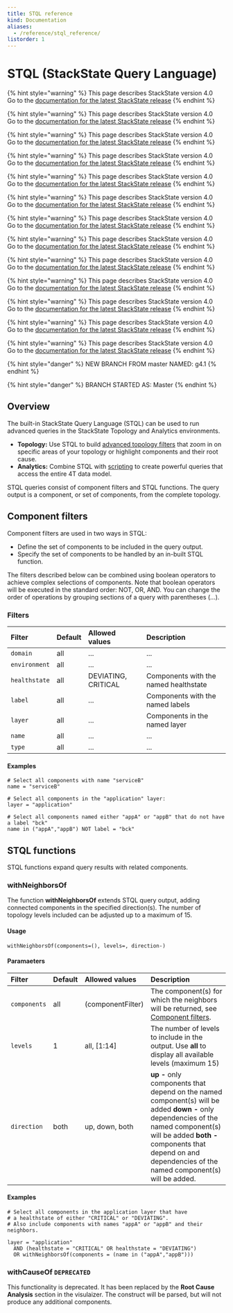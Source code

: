 ```yaml
---
title: STQL reference
kind: Documentation
aliases:
  - /reference/stql_reference/
listorder: 1
---
```


# STQL \(StackState Query Language\)

{% hint style="warning" %}
This page describes StackState version 4.0<br />Go to the [documentation for the latest StackState release](https://docs.stackstate.com/)
{% endhint %}

{% hint style="warning" %}
This page describes StackState version 4.0<br />Go to the [documentation for the latest StackState release](https://docs.stackstate.com/)
{% endhint %}

{% hint style="warning" %}
This page describes StackState version 4.0<br />Go to the [documentation for the latest StackState release](https://docs.stackstate.com/)
{% endhint %}

{% hint style="warning" %}
This page describes StackState version 4.0<br />Go to the [documentation for the latest StackState release](https://docs.stackstate.com/)
{% endhint %}

{% hint style="warning" %}
This page describes StackState version 4.0<br />Go to the [documentation for the latest StackState release](https://docs.stackstate.com/)
{% endhint %}

{% hint style="warning" %}
This page describes StackState version 4.0<br />Go to the [documentation for the latest StackState release](https://docs.stackstate.com/)
{% endhint %}

{% hint style="warning" %}
This page describes StackState version 4.0<br />Go to the [documentation for the latest StackState release](https://docs.stackstate.com/)
{% endhint %}

{% hint style="warning" %}
This page describes StackState version 4.0<br />Go to the [documentation for the latest StackState release](https://docs.stackstate.com/)
{% endhint %}

{% hint style="warning" %}
This page describes StackState version 4.0<br />Go to the [documentation for the latest StackState release](https://docs.stackstate.com/)
{% endhint %}

{% hint style="warning" %}
This page describes StackState version 4.0<br />Go to the [documentation for the latest StackState release](https://docs.stackstate.com/)
{% endhint %}

{% hint style="warning" %}
This page describes StackState version 4.0<br />Go to the [documentation for the latest StackState release](https://docs.stackstate.com/)
{% endhint %}

{% hint style="warning" %}
This page describes StackState version 4.0<br />Go to the [documentation for the latest StackState release](https://docs.stackstate.com/)
{% endhint %}

{% hint style="warning" %}
This page describes StackState version 4.0<br />Go to the [documentation for the latest StackState release](https://docs.stackstate.com/)
{% endhint %}

{% hint style="danger" %}
NEW BRANCH FROM master NAMED: g4.1
{% endhint %}

{% hint style="danger" %}
BRANCH STARTED AS: Master
{% endhint %}

## Overview

The built-in StackState Query Language \(STQL\) can be used to run advanced queries in the StackState Topology and Analytics environments.

* **Topology:** Use STQL to build [advanced topology filters](test_ref.md) that zoom in on specific areas of your topology or highlight components and their root cause.
* **Analytics:** Combine STQL with [scripting](test_ref.md) to create powerful queries that access the entire 4T data model.

STQL queries consist of component filters and STQL functions. The query output is a component, or set of components, from the complete topology.

## Component filters

Component filters are used in two ways in STQL:

* Define the set of components to be included in the query output.
* Specify the set of components to be handled by an in-built STQL function.

The filters described below can be combined using boolean operators to achieve complex selections of components. Note that boolean operators will be executed in the standard order: NOT, OR, AND. You can change the order of operations by grouping sections of a query with parentheses \(...\).

### Filters

| Filter | Default | Allowed values | Description |
| :--- | :--- | :--- | :--- |
| `domain` | all | ... | ... |
| `environment` | all | ... | ... |
| `healthstate` | all | DEVIATING, CRITICAL | Components with the named healthstate |
| `label` | all | ... | Components with the named labels |
| `layer` | all | ... | Components in the named layer |
| `name` | all | ... | ... |
| `type` | all | ... | ... |

#### Examples

```text
# Select all components with name "serviceB"
name = "serviceB"

# Select all components in the "application" layer:
layer = "application"

# Select all components named either "appA" or "appB" that do not have a label "bck"
name in ("appA","appB") NOT label = "bck"
```

## STQL functions

STQL functions expand query results with related components.

### withNeighborsOf

The function **withNeighborsOf** extends STQL query output, adding connected components in the specified direction\(s\). The number of topology levels included can be adjusted up to a maximum of 15.

#### Usage

```text
withNeighborsOf(components=(), levels=, direction-)
```

#### Paramaeters

| Filter | Default | Allowed values | Description |
| :--- | :--- | :--- | :--- |
| `components` | all | \(componentFilter\) | The component\(s\) for which the neighbors will be returned, see [Component filters](test_ref.md). |
| `levels` | 1 | all, \[1:14\] | The number of levels to include in the output. Use **all** to display all available levels \(maximum 15\) |
| `direction` | both | up, down, both | **up -** only components that depend on the named component\(s\) will be added  **down -** only dependencies of the named component\(s\) will be added  **both -** components that depend on and dependencies of the named component\(s\) will be added. |

#### Examples

```text
# Select all components in the application layer that have
# a healthstate of either "CRITICAL" or "DEVIATING".
# Also include components with names "appA" or "appB" and their neighbors.

layer = "application"
  AND (healthstate = "CRITICAL" OR healthstate = "DEVIATING")
  OR withNeighborsOf(components = (name in ("appA","appB")))
```

### withCauseOf `DEPRECATED`

This functionality is deprecated. It has been replaced by the **Root Cause Analysis** section in the visulaizer. The construct will be parsed, but will not produce any additional components.

